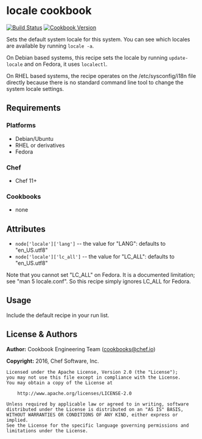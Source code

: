 # locale cookbook

[![Build Status](https://travis-ci.org/chef-cookbooks/locale.svg?branch=master)](http://travis-ci.org/chef-cookbooks/locale) [![Cookbook Version](https://img.shields.io/cookbook/v/locales.svg)](https://supermarket.chef.io/cookbooks/locale)

Sets the default system locale for this system. You can see which locales are available by running `locale -a`.

On Debian based systems, this recipe sets the locale by running `update-locale` and on Fedora, it uses `localectl`.

On RHEL based systems, the recipe operates on the /etc/sysconfig/i18n file directly because there is no standard command line tool to change the system locale settings.

## Requirements

### Platforms

- Debian/Ubuntu
- RHEL or derivatives
- Fedora

### Chef

- Chef 11+

### Cookbooks

- none

## Attributes

- `node['locale']['lang']` -- the value for "LANG": defaults to "en_US.utf8"
- `node['locale']['lc_all']` -- the value for "LC_ALL": defaults to "en_US.utf8"

Note that you cannot set "LC_ALL" on Fedora. It is a documented limitation; see "man 5 locale.conf". So this recipe simply ignores LC_ALL for Fedora.

## Usage

Include the default recipe in your run list.

## License & Authors

**Author:** Cookbook Engineering Team ([cookbooks@chef.io](mailto:cookbooks@chef.io))

**Copyright:** 2016, Chef Software, Inc.

```
Licensed under the Apache License, Version 2.0 (the "License");
you may not use this file except in compliance with the License.
You may obtain a copy of the License at

    http://www.apache.org/licenses/LICENSE-2.0

Unless required by applicable law or agreed to in writing, software
distributed under the License is distributed on an "AS IS" BASIS,
WITHOUT WARRANTIES OR CONDITIONS OF ANY KIND, either express or implied.
See the License for the specific language governing permissions and
limitations under the License.
```
